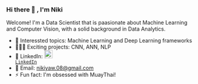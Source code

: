 ### Hi there 👋 , I'm Niki 

Welcome! I'm a Data Scientist that is paasionate about Machine Learning and Computer Vision, with a solid background in Data Analytics. 

- 💬 Interessted topics: Machine Learning and Deep Learning frameworks
- 👩🏻‍💻 Exciting projects: CNN, ANN, NLP
- 🔗 LinkedIn: <code><a href="https://www.linkedin.com/in/niki-yaw-8831b694/" target="_blank" title="LinkedIn Profile"><img alt="LinkedIn Logo" width="22" src="https://seeklogo.com/images/L/linkedin-icon-logo-FBADE03110-seeklogo.com.png"> LinkedIn</a></code>
- 📧 Email: nikiyaw.08@gmail.com
- ⚡ Fun fact: I'm obsessed with MuayThai!
